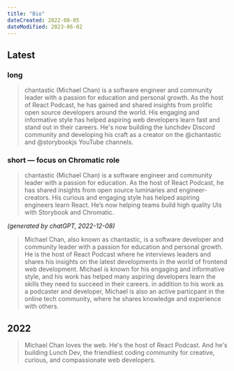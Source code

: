 ```yaml
---
title: "Bio"
dateCreated: 2022-08-05
dateModified: 2023-06-02
---
```


## Latest

### long

> chantastic (Michael Chan) is a software engineer and community leader with a passion for education and personal growth.
> As the host of React Podcast, he has gained and shared insights from prolific open source developers around the world.
> His engaging and informative style has helped aspiring web developers learn fast and stand out in their careers.
> He's now building the lunchdev Discord community and developing his craft as a creator on the @chantastic and @storybookjs YouTube channels.

### short — focus on Chromatic role

> chantastic (Michael Chan) is a software engineer and community leader with a passion for education. As the host of React Podcast, he has shared insights from open source luminaries and engineer-creators. His curious and engaging style has helped aspiring engineers learn React. He’s now helping teams build high quality UIs with Storybook and Chromatic.

_(generated by chatGPT, 2022-12-08)_

> Michael Chan, also known as chantastic, is a software developer and community leader with a passion for education and personal growth. He is the host of React Podcast where he interviews leaders and shares his insights on the latest developments in the world of frontend web development. Michael is known for his engaging and informative style, and his work has helped many aspiring developers learn the skills they need to succeed in their careers. in addition to his work as a podcaster and developer, Michael is also an active particpant in the online tech community, where he shares knowledge and experience with others.

## 2022

> Michael Chan loves the web. He's the host of React Podcast. And he's building Lunch Dev, the friendliest coding community for creative, curious, and compassionate web developers.
